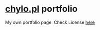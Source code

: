 # [chylo.pl](http://chylo.pl) portfolio
My own portfolio page.
Check License [here](https://choosealicense.com/no-license/)
